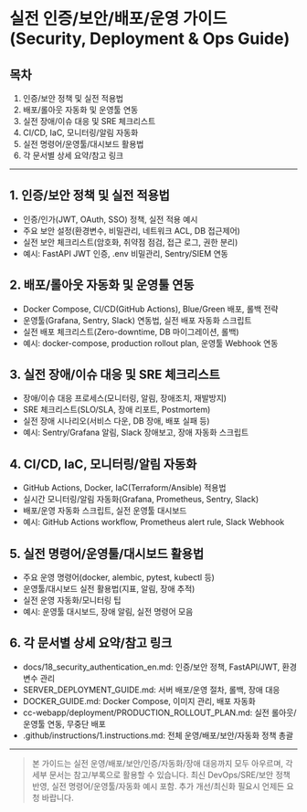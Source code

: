 # 실전 인증/보안/배포/운영 가이드 (Security, Deployment & Ops Guide)

## 목차
1. 인증/보안 정책 및 실전 적용법
2. 배포/롤아웃 자동화 및 운영툴 연동
3. 실전 장애/이슈 대응 및 SRE 체크리스트
4. CI/CD, IaC, 모니터링/알림 자동화
5. 실전 명령어/운영툴/대시보드 활용법
6. 각 문서별 상세 요약/참고 링크

---

## 1. 인증/보안 정책 및 실전 적용법
- 인증/인가(JWT, OAuth, SSO) 정책, 실전 적용 예시
- 주요 보안 설정(환경변수, 비밀관리, 네트워크 ACL, DB 접근제어)
- 실전 보안 체크리스트(암호화, 취약점 점검, 접근 로그, 권한 분리)
- 예시: FastAPI JWT 인증, .env 비밀관리, Sentry/SIEM 연동

## 2. 배포/롤아웃 자동화 및 운영툴 연동
- Docker Compose, CI/CD(GitHub Actions), Blue/Green 배포, 롤백 전략
- 운영툴(Grafana, Sentry, Slack) 연동법, 실전 배포 자동화 스크립트
- 실전 배포 체크리스트(Zero-downtime, DB 마이그레이션, 롤백)
- 예시: docker-compose, production rollout plan, 운영툴 Webhook 연동

## 3. 실전 장애/이슈 대응 및 SRE 체크리스트
- 장애/이슈 대응 프로세스(모니터링, 알림, 장애조치, 재발방지)
- SRE 체크리스트(SLO/SLA, 장애 리포트, Postmortem)
- 실전 장애 시나리오(서비스 다운, DB 장애, 배포 실패 등)
- 예시: Sentry/Grafana 알림, Slack 장애보고, 장애 자동화 스크립트

## 4. CI/CD, IaC, 모니터링/알림 자동화
- GitHub Actions, Docker, IaC(Terraform/Ansible) 적용법
- 실시간 모니터링/알림 자동화(Grafana, Prometheus, Sentry, Slack)
- 배포/운영 자동화 스크립트, 실전 운영툴 대시보드
- 예시: GitHub Actions workflow, Prometheus alert rule, Slack Webhook

## 5. 실전 명령어/운영툴/대시보드 활용법
- 주요 운영 명령어(docker, alembic, pytest, kubectl 등)
- 운영툴/대시보드 실전 활용법(지표, 알림, 장애 추적)
- 실전 운영 자동화/모니터링 팁
- 예시: 운영툴 대시보드, 장애 알림, 실전 명령어 모음

## 6. 각 문서별 상세 요약/참고 링크
- docs/18_security_authentication_en.md: 인증/보안 정책, FastAPI/JWT, 환경변수 관리
- SERVER_DEPLOYMENT_GUIDE.md: 서버 배포/운영 절차, 롤백, 장애 대응
- DOCKER_GUIDE.md: Docker Compose, 이미지 관리, 배포 자동화
- cc-webapp/deployment/PRODUCTION_ROLLOUT_PLAN.md: 실전 롤아웃/운영툴 연동, 무중단 배포
- .github/instructions/1.instructions.md: 전체 운영/배포/보안/자동화 정책 총괄

---

> 본 가이드는 실전 운영/배포/보안/인증/자동화/장애 대응까지 모두 아우르며, 각 세부 문서는 참고/부록으로 활용할 수 있습니다. 최신 DevOps/SRE/보안 정책 반영, 실전 명령어/운영툴/자동화 예시 포함. 추가 개선/최신화 필요시 언제든 요청 바랍니다.
